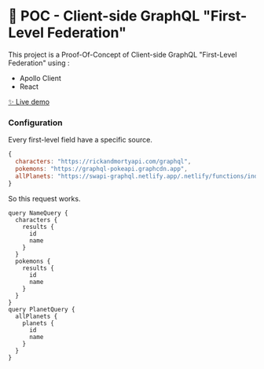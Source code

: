 # 🧪 POC - Client-side GraphQL "First-Level Federation"

This project is a Proof-Of-Concept of Client-side GraphQL "First-Level Federation" using :
- Apollo Client
- React

[✨ Live demo](TODO)

### Configuration
Every first-level field have a specific source.
```javascript
{
  characters: "https://rickandmortyapi.com/graphql",
  pokemons: "https://graphql-pokeapi.graphcdn.app",
  allPlanets: "https://swapi-graphql.netlify.app/.netlify/functions/index",
}
```
So this request works.
```gql
query NameQuery {
  characters {
    results {
      id
      name
    }
  }
  pokemons {
    results {
      id
      name
    }
  }
}
query PlanetQuery {
  allPlanets {
    planets {
      id
      name
    }
  }
}
```
